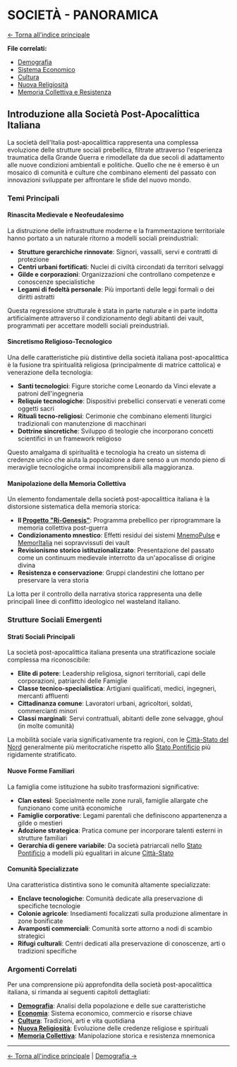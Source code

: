 # SOCIETÀ - PANORAMICA

[← Torna all'indice principale](../../01-Indice/01.0-indice-principale.md)

**File correlati:**
- [Demografia](../04-Societa/04.1-demografia.md)
- [Sistema Economico](../04-Societa/04.2-economia.md)
- [Cultura](../04-Societa/04.3-cultura.md)
- [Nuova Religiosità](../04-Societa/04.4-nuova-religiosita.md)
- [Memoria Collettiva e Resistenza](../04-Societa/04.5-memoria-collettiva.md)

## Introduzione alla Società Post-Apocalittica Italiana

La società dell'Italia post-apocalittica rappresenta una complessa evoluzione delle strutture sociali prebellica, filtrate attraverso l'esperienza traumatica della Grande Guerra e rimodellate da due secoli di adattamento alle nuove condizioni ambientali e politiche. Quello che ne è emerso è un mosaico di comunità e culture che combinano elementi del passato con innovazioni sviluppate per affrontare le sfide del nuovo mondo.

### Temi Principali

#### Rinascita Medievale e Neofeudalesimo

La distruzione delle infrastrutture moderne e la frammentazione territoriale hanno portato a un naturale ritorno a modelli sociali preindustriali:

- **Strutture gerarchiche rinnovate**: Signori, vassalli, servi e contratti di protezione
- **Centri urbani fortificati**: Nuclei di civiltà circondati da territori selvaggi
- **Gilde e corporazioni**: Organizzazioni che controllano competenze e conoscenze specialistiche
- **Legami di fedeltà personale**: Più importanti delle leggi formali o dei diritti astratti

Questa regressione strutturale è stata in parte naturale e in parte indotta artificialmente attraverso il condizionamento degli abitanti dei vault, programmati per accettare modelli sociali preindustriali.

#### Sincretismo Religioso-Tecnologico

Una delle caratteristiche più distintive della società italiana post-apocalittica è la fusione tra spiritualità religiosa (principalmente di matrice cattolica) e venerazione della tecnologia:

- **Santi tecnologici**: Figure storiche come Leonardo da Vinci elevate a patroni dell'ingegneria
- **Reliquie tecnologiche**: Dispositivi prebellici conservati e venerati come oggetti sacri
- **Rituali tecno-religiosi**: Cerimonie che combinano elementi liturgici tradizionali con manutenzione di macchinari
- **Dottrine sincretiche**: Sviluppo di teologie che incorporano concetti scientifici in un framework religioso

Questo amalgama di spiritualità e tecnologia ha creato un sistema di credenze unico che aiuta la popolazione a dare senso a un mondo pieno di meraviglie tecnologiche ormai incomprensibili alla maggioranza.

#### Manipolazione della Memoria Collettiva

Un elemento fondamentale della società post-apocalittica italiana è la distorsione sistematica della memoria storica:

- **Il [Progetto "Ri-Genesis"](../../09-Vault/09.4-controllo-mentale.md)**: Programma prebellico per riprogrammare la memoria collettiva post-guerra
- **Condizionamento mnestico**: Effetti residui dei sistemi [MnemoPulse](../../09-Vault/09.4-controllo-mentale.md) e [MemorItalia](../../09-Vault/09.4-controllo-mentale.md) nei sopravvissuti dei vault
- **Revisionismo storico istituzionalizzato**: Presentazione del passato come un continuum medievale interrotto da un'apocalisse di origine divina
- **Resistenza e conservazione**: Gruppi clandestini che lottano per preservare la vera storia

La lotta per il controllo della narrativa storica rappresenta una delle principali linee di conflitto ideologico nel wasteland italiano.

### Strutture Sociali Emergenti

#### Strati Sociali Principali

La società post-apocalittica italiana presenta una stratificazione sociale complessa ma riconoscibile:

- **Elite di potere**: Leadership religiosa, signori territoriali, capi delle corporazioni, patriarchi delle Famiglie
- **Classe tecnico-specialistica**: Artigiani qualificati, medici, ingegneri, mercanti affluenti
- **Cittadinanza comune**: Lavoratori urbani, agricoltori, soldati, commercianti minori
- **Classi marginali**: Servi contrattuali, abitanti delle zone selvagge, ghoul (in molte comunità)

La mobilità sociale varia significativamente tra regioni, con le [Città-Stato del Nord](../05-Fazioni/05.2-citta-stato-nord.md) generalmente più meritocratiche rispetto allo [Stato Pontificio](../05-Fazioni/05.1-stato-pontificio.md) più rigidamente stratificato.

#### Nuove Forme Familiari

La famiglia come istituzione ha subito trasformazioni significative:

- **Clan estesi**: Specialmente nelle zone rurali, famiglie allargate che funzionano come unità economiche
- **Famiglie corporative**: Legami parentali che definiscono appartenenza a gilde o mestieri
- **Adozione strategica**: Pratica comune per incorporare talenti esterni in strutture familiari
- **Gerarchia di genere variabile**: Da società patriarcali nello [Stato Pontificio](../05-Fazioni/05.1-stato-pontificio.md) a modelli più egualitari in alcune [Città-Stato](../05-Fazioni/05.2-citta-stato-nord.md)

#### Comunità Specializzate

Una caratteristica distintiva sono le comunità altamente specializzate:

- **Enclave tecnologiche**: Comunità dedicate alla preservazione di specifiche tecnologie
- **Colonie agricole**: Insediamenti focalizzati sulla produzione alimentare in zone bonificate
- **Avamposti commerciali**: Comunità sorte attorno a nodi di scambio strategici
- **Rifugi culturali**: Centri dedicati alla preservazione di conoscenze, arti o tradizioni specifiche

### Argomenti Correlati

Per una comprensione più approfondita della società post-apocalittica italiana, si rimanda ai seguenti capitoli dettagliati:

- **[Demografia](../04-Societa/04.1-demografia.md)**: Analisi della popolazione e delle sue caratteristiche
- **[Economia](../04-Societa/04.2-economia.md)**: Sistema economico, commercio e risorse chiave
- **[Cultura](../04-Societa/04.3-cultura.md)**: Tradizioni, arti e vita quotidiana
- **[Nuova Religiosità](../04-Societa/04.4-nuova-religiosita.md)**: Evoluzione delle credenze religiose e spirituali
- **[Memoria Collettiva](../04-Societa/04.5-memoria-collettiva.md)**: Manipolazione storica e resistenza mnemonica

---

[← Torna all'indice principale](../../01-Indice/01.0-indice-principale.md) | [Demografia →](../04-Societa/04.1-demografia.md)